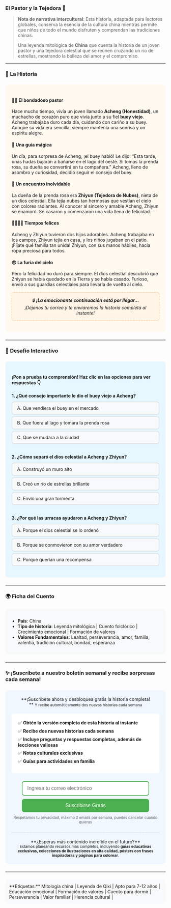 ### El Pastor y la Tejedora 🌌

> **Nota de narrativa intercultural**: Esta historia, adaptada para lectores globales, conserva la esencia de la cultura china mientras permite que niños de todo el mundo disfruten y comprendan las tradiciones chinas.
>
> Una leyenda mitológica de **China** que cuenta la historia de un joven pastor y una tejedora celestial que se reúnen cruzando un río de estrellas, mostrando la belleza del amor y el compromiso.

---

### 📖 **La Historia**
<div style="background: #fff9f0; padding: 20px; border-radius: 10px; margin: 1.5rem 0;">

#### 👨‍🌾 **El bondadoso pastor**
Hace mucho tiempo, vivía un joven llamado **Acheng (Honestidad)**, un muchacho de corazón puro que vivía junto a su fiel **buey viejo**. Acheng trabajaba duro cada día, cuidando con cariño a su buey. Aunque su vida era sencilla, siempre mantenía una sonrisa y un espíritu alegre.

#### 🌟 **Una guía mágica**
Un día, para sorpresa de Acheng, ¡el buey habló! Le dijo: “Esta tarde, unas hadas bajarán a bañarse en el lago del oeste. Si tomas la prenda rosa, su dueña se convertirá en tu compañera.” Acheng, lleno de asombro y curiosidad, decidió seguir el consejo del buey.

#### 👰 **Un encuentro inolvidable**
La dueña de la prenda rosa era **Zhiyun (Tejedora de Nubes)**, nieta de un dios celestial. Ella tejía nubes tan hermosas que vestían el cielo con colores radiantes. Al conocer al sincero y amable Acheng, Zhiyun se enamoró. Se casaron y comenzaron una vida llena de felicidad.

#### 👨‍👩‍👧‍👦 **Tiempos felices**
Acheng y Zhiyun tuvieron dos hijos adorables. Acheng trabajaba en los campos, Zhiyun tejía en casa, y los niños jugaban en el patio. ¡Fíjate qué familia tan unida! Zhiyun, con sus manos hábiles, hacía ropa preciosa para todos.

#### 😠 **La furia del cielo**
Pero la felicidad no duró para siempre. El dios celestial descubrió que Zhiyun se había quedado en la Tierra y se había casado. Furioso, envió a sus guardias celestiales para llevarla de vuelta al cielo.

<div style="background: #fff4e6; padding: 15px; border-radius: 8px; margin: 1rem 0; text-align: center; font-style: italic; border: 1px dashed #ffa940;">
🔒 <strong>¡La emocionante continuación está por llegar…</strong><br>
¡Déjanos tu correo y te enviaremos la historia completa al instante!
</div>

</div>

---

### 🎯 **Desafío Interactivo**
<div style="background: #e6f7ff; padding: 20px; border-radius: 10px; margin: 1.5rem 0;">

#### **¡Pon a prueba tu comprensión! Haz clic en las opciones para ver respuestas** 👇

<!-- Pregunta 1 -->
<div style="margin-bottom: 2rem;">
<div style="font-weight: bold; margin-bottom: 10px;">1. ¿Qué consejo importante le dio el buey viejo a Acheng?</div>

<input type="radio" id="q1-a" name="question1" class="quiz-radio">
<label for="q1-a" class="quiz-option">A. Que vendiera el buey en el mercado</label>
<div class="quiz-feedback">¡No, no! Piensa en las palabras mágicas del buey.</div>

<input type="radio" id="q1-b" name="question1" class="quiz-radio">
<label for="q1-b" class="quiz-option correct-option">B. Que fuera al lago y tomara la prenda rosa</label>
<div class="quiz-feedback">¡Excelente! El buey le dijo a Acheng que fuera al lago a encontrar a las hadas.</div>

<input type="radio" id="q1-c" name="question1" class="quiz-radio">
<label for="q1-c" class="quiz-option">C. Que se mudara a la ciudad</label>
<div class="quiz-feedback">Esa no es la respuesta. Recuerda el consejo especial del buey.</div>
</div>

<!-- Pregunta 2 -->
<div style="margin-bottom: 2rem;">
<div style="font-weight: bold; margin-bottom: 10px;">2. ¿Cómo separó el dios celestial a Acheng y Zhiyun?</div>

<input type="radio" id="q2-a" name="question2" class="quiz-radio">
<label for="q2-a" class="quiz-option">A. Construyó un muro alto</label>
<div class="quiz-feedback">No, el dios usó algo más poético.</div>

<input type="radio" id="q2-b" name="question2" class="quiz-radio">
<label for="q2-b" class="quiz-option correct-option">B. Creó un río de estrellas brillante</label>
<div class="quiz-feedback">¡Correcto! El dios usó su horquilla para crear un río de estrellas.</div>

<input type="radio" id="q2-c" name="question2" class="quiz-radio">
<label for="q2-c" class="quiz-option">C. Envió una gran tormenta</label>
<div class="quiz-feedback">No, piensa en ese obstáculo tan hermoso.</div>
</div>

<!-- Pregunta 3 -->
<div style="margin-bottom: 1rem;">
<div style="font-weight: bold; margin-bottom: 10px;">3. ¿Por qué las urracas ayudaron a Acheng y Zhiyun?</div>

<input type="radio" id="q3-a" name="question3" class="quiz-radio">
<label for="q3-a" class="quiz-option">A. Porque el dios celestial se lo ordenó</label>
<div class="quiz-feedback">No, las urracas lo hicieron por su propia voluntad.</div>

<input type="radio" id="q3-b" name="question3" class="quiz-radio">
<label for="q3-b" class="quiz-option correct-option">B. Porque se conmovieron con su amor verdadero</label>
<div class="quiz-feedback">¡Bien dicho! Su amor fue tan grande que hasta las urracas se conmovieron.</div>

<input type="radio" id="q3-c" name="question3" class="quiz-radio">
<label for="q3-c" class="quiz-option">C. Porque querían una recompensa</label>
<div class="quiz-feedback">No, las urracas ayudaron por bondad.</div>
</div>

</div>

---

### 🌍 **Ficha del Cuento**
<div style="background: #f8f9fa; padding: 15px; border-radius: 10px; margin: 1.5rem 0;">

- **País**: China
- **Tipo de historia**: Leyenda mitológica | Cuento folclórico | Crecimiento emocional | Formación de valores
- **Valores Fundamentales**: Lealtad, perseverancia, amor, familia, valentía, tradición cultural, bondad, esperanza

</div>

---

### ✨ **¡Suscríbete a nuestro boletín semanal y recibe sorpresas cada semana!**

<div style="background: #f0f7ff; padding: 20px; border-radius: 10px; margin: 1.5rem 0;">

<div style="text-align: center; margin-bottom: 20px;">
**¡Suscríbete ahora y desbloquea gratis la historia completa!<br>**
<small>Y recibe automáticamente dos nuevas historias cada semana</small>
</div>

<div style="text-align: left; background: white; padding: 20px; border-radius: 8px; margin: 20px 0;">
<div style="margin-bottom: 8px;">✅ <strong>Obtén la versión completa de esta historia al instante</strong></div>
<div style="margin-bottom: 8px;">✅ <strong>Recibe dos nuevas historias cada semana</strong></div>
<div style="margin-bottom: 8px;">✅ <strong>Incluye preguntas y respuestas completas, además de lecciones valiosas</strong></div>
<div style="margin-bottom: 8px;">✅ <strong>Notas culturales exclusivas</strong></div>
<div style="margin-bottom: 8px;">✅ <strong>Guías para actividades en familia</strong></div>
</div>

<div style="text-align: center; margin: 25px 0;">
  <div style="display: inline-block; width: 100%; max-width: 400px;">
    <input type="email" placeholder="Ingresa tu correo electrónico" style="padding: 12px 15px; width: 100%; border: 2px solid #4CAF50; border-radius: 8px; font-size: 16px; margin-bottom: 10px; box-sizing: border-box;">
    <button style="padding: 12px 30px; width: 100%; background: #4CAF50; color: white; border: none; border-radius: 8px; font-size: 16px; cursor: pointer;">Suscribirse Gratis</button>
  </div>
  <div style="margin-top: 10px;">
    <small style="color: #666;">Respetamos tu privacidad, máximo 2 emails por semana, puedes cancelar cuando quieras</small>
  </div>
</div>

<div style="text-align: center; margin-top: 25px; padding-top: 20px; border-top: 1px dashed #ccc;">
**¿Esperas más contenido increíble en el futuro?**<br>
<small>Estamos planeando recursos más completos, incluyendo <strong>guías educativas exclusivas, colecciones de ilustraciones en alta calidad, pósters con frases inspiradoras y páginas para colorear</strong>.</small>
</div>

</div>

---

<div style="background: #f8f9fa; padding: 12px; border-radius: 8px; margin: 1.5rem 0; text-align: left;">
**Etiquetas:** Mitología china | Leyenda de Qixi | Apto para 7-12 años | Educación emocional | Formación de valores | Cuento para dormir | Perseverancia | Valor familiar | Herencia cultural |
</div>

<style>
.quiz-radio {
  display: none;
}

.quiz-option {
  display: block;
  padding: 10px 15px;
  margin: 5px 0;
  background: #f8f9fa;
  border: 2px solid #dee2e6;
  border-radius: 8px;
  cursor: pointer;
  transition: all 0.3s ease;
}

.quiz-option:hover {
  background: #e9ecef;
  border-color: #adb5bd;
}

.quiz-radio:checked + .quiz-option {
  background: #fff3cd;
  border-color: #ffc107;
}

.quiz-radio:checked + .correct-option {
  background: #d1edff;
  border-color: #4CAF50;
  color: #155724;
}

.quiz-feedback {
  display: none;
  padding: 10px 15px;
  margin: 5px 0 15px 0;
  background: #f8f9fa;
  border-left: 4px solid #6c757d;
  border-radius: 4px;
}

.quiz-radio:checked + .quiz-option + .quiz-feedback {
  display: block;
}

.quiz-radio:checked + .correct-option + .quiz-feedback {
  border-left-color: #4CAF50;
  background: #f0f9ff;
}
</style>